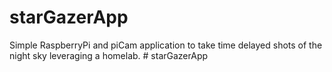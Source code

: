# starGazerApp

Simple RaspberryPi and piCam application to take time delayed shots of the night sky leveraging a homelab. # starGazerApp
